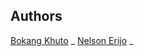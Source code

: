 ## Authors
[Bokang Khuto](bokangshogole45@gmail.com)
_
[Nelson Erijo](https://github.com/Hovixen/)
_

